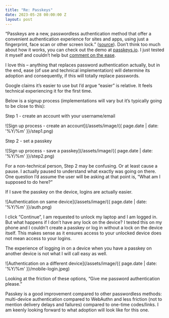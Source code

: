 ```yaml
---
title: "Re: Passkeys"
date: 2023-05-28 00:00:00 Z
layout: post
---
```


“Passkeys are a new, passwordless authentication method that offer a convenient authentication experience for sites and apps, using just a fingerprint, face scan or other screen lock.” ([source](https://security.googleblog.com/2023/05/making-authentication-faster-than-ever.html)). Don’t think too much about how it works, you can check out the demo at [passkeys.io](http://passkeys.io). I just tested it myself and couldn’t help but [comment on the ease](https://twitter.com/kehers/status/1662744844345786368).

I love this – anything that replaces password authentication actually, but in the end, ease (of use and technical implementation) will determine its adoption and consequently, if this will totally replace passwords.

Google claims it’s easier to use but I’d argue “easier” is relative. It feels technical experiencing it for the first time. 

Below is a signup process (implementations will vary but it’s typically going to be close to this):

Step 1 - create an account with your username/email

![Sign up process - create an account](/assets/image/{{ page.date | date: '%Y/%m' }}/step1.png)

Step 2 - set a passkey

![Sign up process - save a passkey](/assets/image/{{ page.date | date: '%Y/%m' }}/step2.png)

For a non-technical person, Step 2 may be confusing. Or at least cause a pause. I actually paused to understand what exactly was going on there. One question I’d assume the user will be asking at that point is, “What am I supposed to do here?”

If I save the passkey on the device, logins are actually easier. 

![Authentication on same device](/assets/image/{{ page.date | date: '%Y/%m' }}/auth.png)

I click “Continue”, I am requested to unlock my laptop and I am logged in. But what happens if I don’t have any lock on the device? I tested this on my phone and I couldn't create a passkey or log in without a lock on the device itself. This makes sense as it ensures access to your unlocked device does not mean access to your logins.

The experience of logging in on a device when you have a passkey on another device is not what I will call easy as well.

![Authentication on a different device](/assets/image/{{ page.date | date: '%Y/%m' }}/mobile-login.jpeg)

Looking at the friction of these options, “Give me password authentication please.”

Passkey is a good improvement compared to other passwordless methods: multi-device authentication compared to WebAuthn and less friction (not to mention delivery delays and failures) compared to one-time codes/links. I am keenly looking forward to what adoption will look like for this one.